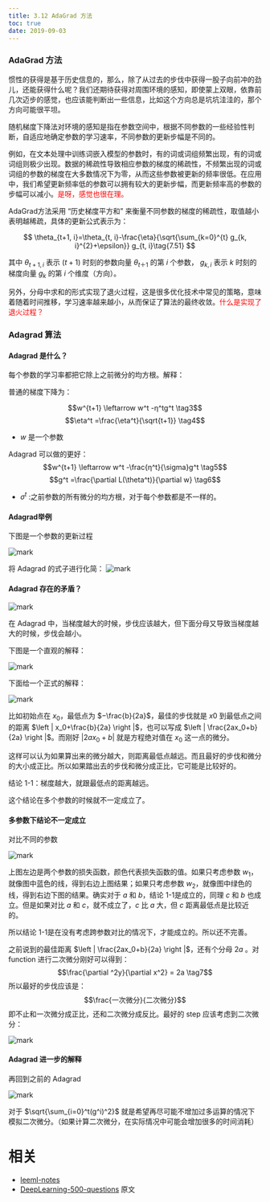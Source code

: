 ```yaml
---
title: 3.12 AdaGrad 方法
toc: true
date: 2019-09-03
---
```


### AdaGrad 方法

惯性的获得是基于历史信息的，那么，除了从过去的步伐中获得一股子向前冲的劲儿，还能获得什么呢？我们还期待获得对周围环境的感知，即使蒙上双眼，依靠前几次迈步的感觉，也应该能判断出一些信息，比如这个方向总是坑坑洼洼的，那个方向可能很平坦。

随机梯度下降法对环境的感知是指在参数空间中，根据不同参数的一些经验性判断，自适应地确定参数的学习速率，不同参数的更新步幅是不同的。

例如，在文本处理中训练词嵌入模型的参数时，有的词或词组频繁出现，有的词或词组则极少出现。数据的稀疏性导致相应参数的梯度的稀疏性，不频繁出现的词或词组的参数的梯度在大多数情况下为零，从而这些参数被更新的频率很低。在应用中，我们希望更新频率低的参数可以拥有较大的更新步幅，而更新频率高的参数的步幅可以减小。<span style="color:red;">是呀，感觉也很在理。</span>

AdaGrad方法采用 “历史梯度平方和” 来衡量不同参数的梯度的稀疏性，取值越小表明越稀疏，具体的更新公式表示为：

$$
\theta_{t+1, i}=\theta_{t, i}-\frac{\eta}{\sqrt{\sum_{k=0}^{t} g_{k, i}^{2}+\epsilon}} g_{t, i}\tag{7.51}
$$

其中 $\theta_{t+1,i}$ 表示 $(t+1)$ 时刻的参数向量 $\theta_{t＋1}$ 的第 $i$ 个参数， $g_{k,i}$ 表示 $k$ 时刻的梯度向量 $g_k$ 的第 $i$ 个维度（方向）。

另外，分母中求和的形式实现了退火过程，这是很多优化技术中常见的策略，意味着随着时间推移，学习速率越来越小，从而保证了算法的最终收敛。<span style="color:red;">什么是实现了退火过程？</span>





### Adagrad 算法
#### Adagrad 是什么？
每个参数的学习率都把它除上之前微分的均方根。解释：

普通的梯度下降为：

$$w^{t+1} \leftarrow  w^t -η^tg^t \tag3$$
$$\eta^t =\frac{\eta^t}{\sqrt{t+1}} \tag4$$

- $w$ 是一个参数

Adagrad 可以做的更好：
$$w^{t+1} \leftarrow  w^t -\frac{η^t}{\sigma}g^t \tag5$$
$$g^t =\frac{\partial L(\theta^t)}{\partial w} \tag6$$
- $\sigma^t$ :之前参数的所有微分的均方根，对于每个参数都是不一样的。

#### Adagrad举例
下图是一个参数的更新过程

![mark](http://images.iterate.site/blog/image/20190818/2C9Q6XnkcMAb.png?imageslim)

将 Adagrad 的式子进行化简：
![mark](http://images.iterate.site/blog/image/20190818/XT2GCbDOklzD.png?imageslim)


#### Adagrad 存在的矛盾？
![mark](http://images.iterate.site/blog/image/20190818/1yie8Qg7dmdK.png?imageslim)

在 Adagrad 中，当梯度越大的时候，步伐应该越大，但下面分母又导致当梯度越大的时候，步伐会越小。

下图是一个直观的解释：

![mark](http://images.iterate.site/blog/image/20190818/RtUcGMuf05mT.png?imageslim)

下面给一个正式的解释：

![mark](http://images.iterate.site/blog/image/20190818/OpcDBS5SHB5t.png?imageslim)

比如初始点在 $x_0$，最低点为 $−\frac{b}{2a}$，最佳的步伐就是 $x0$ 到最低点之间的距离 $\left | x_0+\frac{b}{2a} \right |$，也可以写成 $\left | \frac{2ax_0+b}{2a} \right |$。而刚好 $|2ax_0+b|$ 就是方程绝对值在 $x_0$ 这一点的微分。

这样可以认为如果算出来的微分越大，则距离最低点越远。而且最好的步伐和微分的大小成正比。所以如果踏出去的步伐和微分成正比，它可能是比较好的。

结论 1-1：梯度越大，就跟最低点的距离越远。

这个结论在多个参数的时候就不一定成立了。

#### 多参数下结论不一定成立
对比不同的参数

![mark](http://images.iterate.site/blog/image/20190818/Pk9ldCMOcOJO.png?imageslim)

上图左边是两个参数的损失函数，颜色代表损失函数的值。如果只考虑参数 $w_1$，就像图中蓝色的线，得到右边上图结果；如果只考虑参数 $w_2$，就像图中绿色的线，得到右边下图的结果。确实对于 $a$ 和 $b$，结论 1-1是成立的，同理 $c$ 和 $b$ 也成立。但是如果对比 $a$ 和 $c$，就不成立了，$c$ 比 $a$ 大，但 $c$ 距离最低点是比较近的。

所以结论 1-1是在没有考虑跨参数对比的情况下，才能成立的。所以还不完善。

之前说到的最佳距离 $\left | \frac{2ax_0+b}{2a} \right |$，还有个分母 $2a$ 。对 function 进行二次微分刚好可以得到：
$$\frac{\partial ^2y}{\partial x^2} = 2a \tag7$$
所以最好的步伐应该是：
$$\frac{一次微分}{二次微分}$$
即不止和一次微分成正比，还和二次微分成反比。最好的 step 应该考虑到二次微分：

![mark](http://images.iterate.site/blog/image/20190818/bXSO8gVJD3Rr.png?imageslim)

#### Adagrad 进一步的解释


再回到之前的 Adagrad

![mark](http://images.iterate.site/blog/image/20190818/R169TW4soetk.png?imageslim)

对于 $\sqrt{\sum_{i=0}^t(g^i)^2}$ 就是希望再尽可能不增加过多运算的情况下模拟二次微分。（如果计算二次微分，在实际情况中可能会增加很多的时间消耗）







# 相关

- [leeml-notes](https://github.com/datawhalechina/leeml-notes)
- [DeepLearning-500-questions](https://github.com/scutan90/DeepLearning-500-questions) 原文
